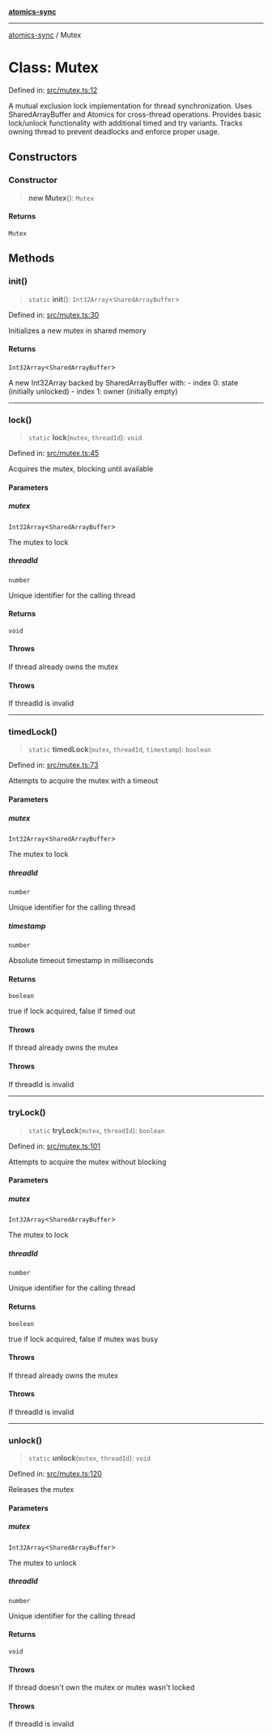 [**atomics-sync**](../README.md)

***

[atomics-sync](../README.md) / Mutex

# Class: Mutex

Defined in: [src/mutex.ts:12](https://github.com/slavamuravey/atomics-sync/blob/e6320d46ab97f64759045c6429441230b766eb51/src/mutex.ts#L12)

A mutual exclusion lock implementation for thread synchronization.
Uses SharedArrayBuffer and Atomics for cross-thread operations.
Provides basic lock/unlock functionality with additional timed and try variants.
Tracks owning thread to prevent deadlocks and enforce proper usage.

## Constructors

### Constructor

> **new Mutex**(): `Mutex`

#### Returns

`Mutex`

## Methods

### init()

> `static` **init**(): `Int32Array`\<`SharedArrayBuffer`\>

Defined in: [src/mutex.ts:30](https://github.com/slavamuravey/atomics-sync/blob/e6320d46ab97f64759045c6429441230b766eb51/src/mutex.ts#L30)

Initializes a new mutex in shared memory

#### Returns

`Int32Array`\<`SharedArrayBuffer`\>

A new Int32Array backed by SharedArrayBuffer with:
         - index 0: state (initially unlocked)
         - index 1: owner (initially empty)

***

### lock()

> `static` **lock**(`mutex`, `threadId`): `void`

Defined in: [src/mutex.ts:45](https://github.com/slavamuravey/atomics-sync/blob/e6320d46ab97f64759045c6429441230b766eb51/src/mutex.ts#L45)

Acquires the mutex, blocking until available

#### Parameters

##### mutex

`Int32Array`\<`SharedArrayBuffer`\>

The mutex to lock

##### threadId

`number`

Unique identifier for the calling thread

#### Returns

`void`

#### Throws

If thread already owns the mutex

#### Throws

If threadId is invalid

***

### timedLock()

> `static` **timedLock**(`mutex`, `threadId`, `timestamp`): `boolean`

Defined in: [src/mutex.ts:73](https://github.com/slavamuravey/atomics-sync/blob/e6320d46ab97f64759045c6429441230b766eb51/src/mutex.ts#L73)

Attempts to acquire the mutex with a timeout

#### Parameters

##### mutex

`Int32Array`\<`SharedArrayBuffer`\>

The mutex to lock

##### threadId

`number`

Unique identifier for the calling thread

##### timestamp

`number`

Absolute timeout timestamp in milliseconds

#### Returns

`boolean`

true if lock acquired, false if timed out

#### Throws

If thread already owns the mutex

#### Throws

If threadId is invalid

***

### tryLock()

> `static` **tryLock**(`mutex`, `threadId`): `boolean`

Defined in: [src/mutex.ts:101](https://github.com/slavamuravey/atomics-sync/blob/e6320d46ab97f64759045c6429441230b766eb51/src/mutex.ts#L101)

Attempts to acquire the mutex without blocking

#### Parameters

##### mutex

`Int32Array`\<`SharedArrayBuffer`\>

The mutex to lock

##### threadId

`number`

Unique identifier for the calling thread

#### Returns

`boolean`

true if lock acquired, false if mutex was busy

#### Throws

If thread already owns the mutex

#### Throws

If threadId is invalid

***

### unlock()

> `static` **unlock**(`mutex`, `threadId`): `void`

Defined in: [src/mutex.ts:120](https://github.com/slavamuravey/atomics-sync/blob/e6320d46ab97f64759045c6429441230b766eb51/src/mutex.ts#L120)

Releases the mutex

#### Parameters

##### mutex

`Int32Array`\<`SharedArrayBuffer`\>

The mutex to unlock

##### threadId

`number`

Unique identifier for the calling thread

#### Returns

`void`

#### Throws

If thread doesn't own the mutex or mutex wasn't locked

#### Throws

If threadId is invalid
